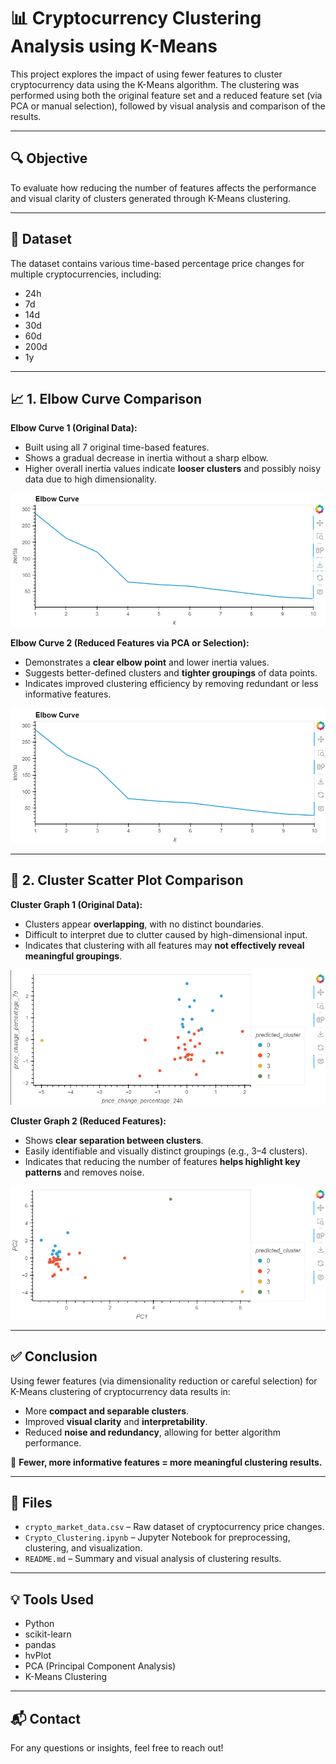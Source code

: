 # 📊 Cryptocurrency Clustering Analysis using K-Means

This project explores the impact of using fewer features to cluster cryptocurrency data using the K-Means algorithm. The clustering was performed using both the original feature set and a reduced feature set (via PCA or manual selection), followed by visual analysis and comparison of the results.

---

## 🔍 Objective

To evaluate how reducing the number of features affects the performance and visual clarity of clusters generated through K-Means clustering.

---

## 📁 Dataset

The dataset contains various time-based percentage price changes for multiple cryptocurrencies, including:

- 24h
- 7d
- 14d
- 30d
- 60d
- 200d
- 1y

---

## 📈 1. Elbow Curve Comparison

**Elbow Curve 1 (Original Data):**
- Built using all 7 original time-based features.
- Shows a gradual decrease in inertia without a sharp elbow.
- Higher overall inertia values indicate **looser clusters** and possibly noisy data due to high dimensionality.

![Elbow Curve 1](image.png)

**Elbow Curve 2 (Reduced Features via PCA or Selection):**
- Demonstrates a **clear elbow point** and lower inertia values.
- Suggests better-defined clusters and **tighter groupings** of data points.
- Indicates improved clustering efficiency by removing redundant or less informative features.

![Elbow Curve 2](image-1.png)

---

## 🎯 2. Cluster Scatter Plot Comparison

**Cluster Graph 1 (Original Data):**
- Clusters appear **overlapping**, with no distinct boundaries.
- Difficult to interpret due to clutter caused by high-dimensional input.
- Indicates that clustering with all features may **not effectively reveal meaningful groupings**.

![Cluster Graph 1](image-2.png)

**Cluster Graph 2 (Reduced Features):**
- Shows **clear separation between clusters**.
- Easily identifiable and visually distinct groupings (e.g., 3–4 clusters).
- Indicates that reducing the number of features **helps highlight key patterns** and removes noise.

![Cluster Graph 2](image-3.png)

---

## ✅ Conclusion

Using fewer features (via dimensionality reduction or careful selection) for K-Means clustering of cryptocurrency data results in:

- More **compact and separable clusters**.
- Improved **visual clarity** and **interpretability**.
- Reduced **noise and redundancy**, allowing for better algorithm performance.

📌 **Fewer, more informative features = more meaningful clustering results.**

---

## 📂 Files

- `crypto_market_data.csv` – Raw dataset of cryptocurrency price changes.
- `Crypto_Clustering.ipynb` – Jupyter Notebook for preprocessing, clustering, and visualization.
- `README.md` – Summary and visual analysis of clustering results.

---

## 💡 Tools Used

- Python
- scikit-learn
- pandas
- hvPlot
- PCA (Principal Component Analysis)
- K-Means Clustering

---

## 📬 Contact

For any questions or insights, feel free to reach out!


